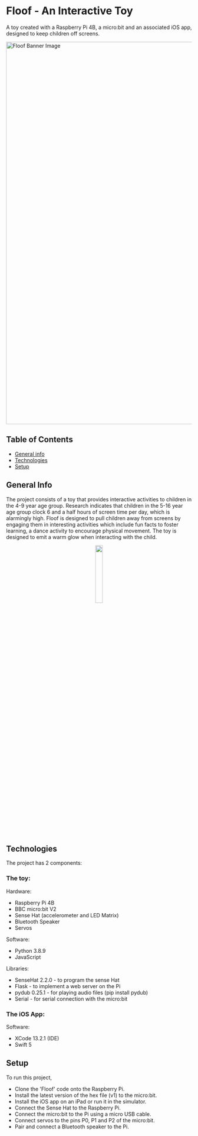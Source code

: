 # Floof - An Interactive Toy

A toy created with a Raspberry Pi 4B, a micro:bit and an associated iOS app, designed to keep children off screens.

<img width="1035" alt="Floof Banner Image" src="https://user-images.githubusercontent.com/57227474/161309063-55caaf0c-043b-4806-98ad-ea756341f62f.png">

## Table of Contents
* [General info](#general-info)
* [Technologies](#technologies)
* [Setup](#setup)

## General Info

The project consists of a toy that provides interactive activities to children in the 4-9 year age group. Research indicates that children in the 5-16 year age group clock 6 and a half hours of screen time per day, which is alarmingly high. Floof is designed to pull children away from screens by engaging them in interesting activities which include fun facts to foster learning, a dance activity to encourage physical movement. The toy is designed to emit a warm glow when interacting with the child. 

<p align="center">
  <img src="https://user-images.githubusercontent.com/92370926/161296871-a12fc56c-970a-45ce-8f7b-7f173c5b9ec7.gif" width="20%" height="20%"/>
</p>

## Technologies
The project has 2 components:

### The toy:
Hardware:
* Raspberry Pi 4B
* BBC micro:bit V2
* Sense Hat (accelerometer and LED Matrix)
* Bluetooth Speaker
* Servos

Software:
* Python 3.8.9
* JavaScript

Libraries:
* SenseHat 2.2.0 - to program the sense Hat
* Flask - to implement a web server on the Pi
* pydub 0.25.1 - for playing audio files (pip install pydub)
* Serial - for serial connection with the micro:bit

### The iOS App:
Software:
* XCode 13.2.1 (IDE)
* Swift 5

## Setup
To run this project,
* Clone the 'Floof' code onto the Raspberry Pi. 
* Install the latest version of the hex file (v1) to the micro:bit.
* Install the iOS app on an iPad or run it in the simulator.
* Connect the Sense Hat to the Raspberry Pi. 
* Connect the micro:bit to the Pi using a micro USB cable. 
* Connect servos to the pins P0, P1 and P2 of the micro:bit. 
* Pair and connect a Bluetooth speaker to the Pi.
